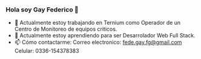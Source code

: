 ### Hola soy Gay Federico 👋

<!--
**fedegaay/fedegaay** is a ✨ _special_ ✨ repository because its `README.md` (this file) appears on your GitHub profile.

Aquí hay algunas ideas para comenzar:
-->
- 🔭 Actualmente estoy trabajando en Ternium como Operador de un Centro de Monitoreo de equipos criticos.
- 🌱 Actualmente estoy aprendiendo para ser Desarrolador Web Full Stack.
- 📫 Cómo contactarme:  Correo electronico: fede.gay.fg@gmail.com <br>                       Celular: 0336-154378383

